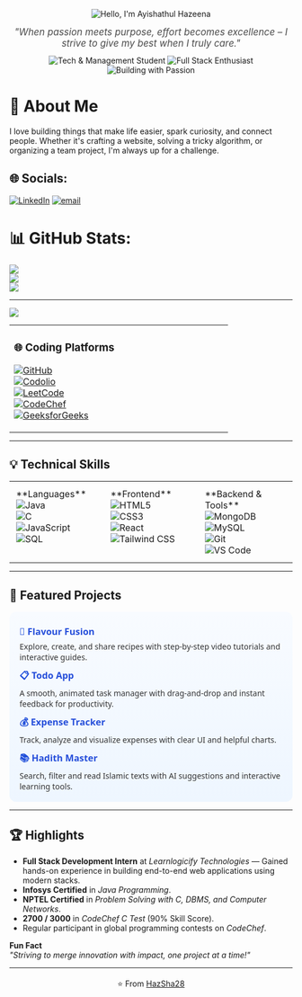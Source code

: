 <!-- Header (centered) -->
<p align="center">
  <img src="https://capsule-render.vercel.app/api?type=venom&height=300&color=timeGradient&text=Hello,%20I'm%20Ayishathul%20Hazeena&fontColor=FFFFFF&fontSize=44&animation=twinkling&descAlignY=78&descAlign=76&descSize=20&textBg=false&strokeWidth=1&fontAlign=50&stroke=000000" alt="Hello, I'm Ayishathul Hazeena" />
</p>

<!-- Quote (centered) -->
<p align="center" style="font-style: italic; color: #4B4B4B; font-size: 1.05rem; max-width: 650px; margin: auto;">
  <i>"When passion meets purpose, effort becomes excellence – I strive to give my best when I truly care."</i>
</p>

<!-- Badges (centered) -->
<p align="center" style="margin-top: 12px;">
  <img src="https://img.shields.io/badge/Tech%20%26%20Management%20Student-36DEFF?style=for-the-badge&logo=github&logoColor=white" alt="Tech & Management Student" />
  <img src="https://img.shields.io/badge/Full%20Stack%20Enthusiast-36DEFF?style=for-the-badge&logo=react&logoColor=white" alt="Full Stack Enthusiast" />
  <img src="https://img.shields.io/badge/Building%20with%20Passion-36DEFF?style=for-the-badge&logo=code&logoColor=white" alt="Building with Passion" />
</p>

# 💫 About Me
I love building things that make life easier, spark curiosity, and connect people. Whether it's crafting a website, solving a tricky algorithm, or organizing a team project, I'm always up for a challenge.


## 🌐 Socials:
[![LinkedIn](https://img.shields.io/badge/LinkedIn-%230077B5.svg?logo=linkedin&logoColor=white)](https://linkedin.com/in/https://www.linkedin.com/in/hazeena-shahul-hameed-b01838292/) [![email](https://img.shields.io/badge/Email-D14836?logo=gmail&logoColor=white)](mailto:tohazsha@gmail.com) 
# 📊 GitHub Stats:
![](https://github-readme-stats.vercel.app/api?username=HazSha28&theme=holi&hide_border=false&include_all_commits=false&count_private=false)<br/>
![](https://nirzak-streak-stats.vercel.app/?user=HazSha28&theme=holi&hide_border=false)<br/>
![](https://github-readme-stats.vercel.app/api/top-langs/?username=HazSha28&theme=holi&hide_border=false&include_all_commits=false&count_private=false&layout=compact)

---
[![](https://visitcount.itsvg.in/api?id=HazSha28&icon=0&color=0)](https://visitcount.itsvg.in)

<!-- Proudly created with GPRM ( https://gprm.itsvg.in ) -->
<!-- Socials (left column) and Coding Platforms (right column) side-by-side -->
<table width="100%" cellpadding="8" style="max-width: 700px; margin: 0;">
  <tr>
    <td width="50%" valign="top" style="text-align: left;">

### 🌐 Coding Platforms

[![GitHub](https://img.shields.io/badge/GitHub-181717?style=flat&logo=github&logoColor=white)](https://github.com/HazSha28)  
[![Codolio](https://img.shields.io/badge/Codolio-1a1a1a?style=flat)](https://codolio.com/profile/Hazeena%20S)  
[![LeetCode](https://img.shields.io/badge/LeetCode-FFA116?logo=leetcode&logoColor=black&style=flat)](https://leetcode.com/u/HAZEENA/)  
[![CodeChef](https://img.shields.io/badge/CodeChef-5B4638?logo=codechef&logoColor=white&style=flat)](https://www.codechef.com/users/kit27csbs11)  
[![GeeksforGeeks](https://img.shields.io/badge/GeeksforGeeks-0F9D58?logo=geeksforgeeks&logoColor=white&style=flat)](https://www.geeksforgeeks.org/user/tohazzwgh/)
    </td>
  </tr>
</table>

---

## 💡 Technical Skills

<table width="100%" style="max-width:700px; margin: 0; border-collapse: collapse; text-align: left;">
  <tr>
    <td valign="top" style="padding: 12px; width:33%;">
      **Languages**<br/>
      <img src="https://img.shields.io/badge/Java-007396?style=for-the-badge&logo=java&logoColor=white" alt="Java" /><br/>
      <img src="https://img.shields.io/badge/C-00599C?style=for-the-badge&logo=c&logoColor=white" alt="C" /><br/>
      <img src="https://img.shields.io/badge/JavaScript-F7DF1E?style=for-the-badge&logo=javascript&logoColor=black" alt="JavaScript" /><br/>
      <img src="https://img.shields.io/badge/SQL-4479A1?style=for-the-badge&logo=mysql&logoColor=white" alt="SQL" />
    </td>
    <td valign="top" style="padding: 12px; width:33%;">
      **Frontend**<br/>
      <img src="https://img.shields.io/badge/HTML5-E34F26?style=for-the-badge&logo=html5&logoColor=white" alt="HTML5" /><br/>
      <img src="https://img.shields.io/badge/CSS3-1572B6?style=for-the-badge&logo=css3&logoColor=white" alt="CSS3" /><br/>
      <img src="https://img.shields.io/badge/React-20232A?style=for-the-badge&logo=react&logoColor=61DAFB" alt="React" /><br/>
      <img src="https://img.shields.io/badge/Tailwind_CSS-38B2AC?style=for-the-badge&logo=tailwind-css&logoColor=white" alt="Tailwind CSS" />
    </td>
    <td valign="top" style="padding: 12px; width:33%;">
      **Backend & Tools**<br/>
      <img src="https://img.shields.io/badge/MongoDB-4EA94B?style=for-the-badge&logo=mongodb&logoColor=white" alt="MongoDB" /><br/>
      <img src="https://img.shields.io/badge/MySQL-4479A1?style=for-the-badge&logo=mysql&logoColor=white" alt="MySQL" /><br/>
      <img src="https://img.shields.io/badge/Git-F05032?style=for-the-badge&logo=git&logoColor=white" alt="Git" /><br/>
      <img src="https://img.shields.io/badge/VS_Code-0078D4?style=for-the-badge&logo=visual-studio-code&logoColor=white" alt="VS Code" />
    </td>
  </tr>
</table>

---

## 🌟 Featured Projects

<div style="max-width: 720px; margin: 0; background: linear-gradient(180deg,#f8fbff,#eef6ff); padding: 18px; border-radius: 12px; font-family: 'Segoe UI', Tahoma, Geneva, Verdana, sans-serif; color: #2a2a2a;">
  <h3 style="margin: 6px 0; color:#1f4eda;">🚀 <a href="https://hazsha28.github.io/Flavour-Fusion/" style="color: #254eda; text-decoration:none; font-weight:700;">Flavour Fusion</a></h3>
  <p style="margin: 6px 0; color:#333;">Explore, create, and share recipes with step-by-step video tutorials and interactive guides.</p>

  <h3 style="margin: 12px 0 6px 0; color:#1f4eda;">📋 <a href="https://hazsha28.github.io/Todo-App/" style="color: #254eda; text-decoration:none; font-weight:700;">Todo App</a></h3>
  <p style="margin: 6px 0; color:#333;">A smooth, animated task manager with drag-and-drop and instant feedback for productivity.</p>

  <h3 style="margin: 12px 0 6px 0; color:#1f4eda;">💰 <a href="https://hazsha28.github.io/Expense-Tracker/" style="color: #254eda; text-decoration:none; font-weight:700;">Expense Tracker</a></h3>
  <p style="margin: 6px 0; color:#333;">Track, analyze and visualize expenses with clear UI and helpful charts.</p>

  <h3 style="margin: 12px 0 6px 0; color:#1f4eda;">📚 <a href="https://hadith-master.vercel.app/" style="color: #254eda; text-decoration:none; font-weight:700;">Hadith Master</a></h3>
  <p style="margin: 6px 0 0 0; color:#333;">Search, filter and read Islamic texts with AI suggestions and interactive learning tools.</p>
</div>

---

## 🏆 Highlights

- **Full Stack Development Intern** at *Learnlogicify Technologies* — Gained hands-on experience in building end-to-end web applications using modern stacks.  
- **Infosys Certified** in *Java Programming*.  
- **NPTEL Certified** in *Problem Solving with C, DBMS, and Computer Networks*.  
- **2700 / 3000** in *CodeChef C Test* (90% Skill Score).  
- Regular participant in global programming contests on *CodeChef*.


**Fun Fact**  
_"Striving to merge innovation with impact, one project at a time!"_

---

<!-- Footer (centered) -->
<p align="center" style="margin-top: 18px;">
  ⭐ From <a href="https://github.com/HazSha28">HazSha28</a>
</p>
